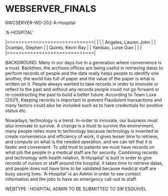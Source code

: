 # WEBSERVER_FINALS

6WCSERVER-WD-202-A-Hospital

'A-HOSPITAL'

|==============================|
|                              |
|     Angeles, Lauren John     |
|     Ocampo, Stephen          |
|     Quinto, Kevin Ray        |
|     Yambao, Luise Gian       |
|                              |
|==============================|


BACKGROUND:
Many in our days live in a generation where convenience is a must. Backthen, the
archives offices are being useful in retrieving datas to perform records of people and the data
really helps people to identify one another, the world has full of paper and the value of the
paper is what is written on it. People always wanted to take records in order to innovate or
reflect to the past and without any records people could not go forward or re-constructing the
past to build a better future. According to Team Luxa (2021), Keeping records is important to
prevent Flaudulent transactions and many factors could also be included such as to have
credentials for positive status etc.

Nowadays, technology is a trend. In-order to innovate, our business must also
innovate to survive. A change is a must to survive the environment, many people relies more
to technology because technology is invented to create convenience and efficiency of work, it
gives lesser time to retrieve, and compute on what is the needed operation. and we can tell
that it is faster and convenient. To add trust to patients we must have records on what job the
people in a medical staff are for security.
Combining records and technology with health relation, ‘A-Hospital’ is built in order
to give records of nurses or staff around the hospital, it takes time to retrieve datas, and
people does not have time to be validated because medical staff are busy saving lives.
‘A-Hospital’ is an Admin in order to see contact information and the jobs to have an
emergency call-out to staff.


WEBTYPE : HOSPITAL ADMIN TO BE SUBMITTED TO SIR ESQUIVEL
